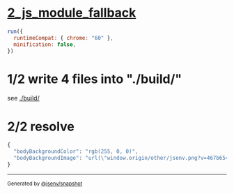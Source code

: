 # [2_js_module_fallback](../../import_type_css_build.test.mjs#L43)

```js
run({
  runtimeCompat: { chrome: "60" },
  minification: false,
})
```

# 1/2 write 4 files into "./build/"

see [./build/](./build/)

# 2/2 resolve

```js
{
  "bodyBackgroundColor": "rgb(255, 0, 0)",
  "bodyBackgroundImage": "url(\"window.origin/other/jsenv.png?v=467b6542\")"
}
```

---

<sub>
  Generated by <a href="https://github.com/jsenv/core/tree/main/packages/independent/snapshot">@jsenv/snapshot</a>
</sub>
